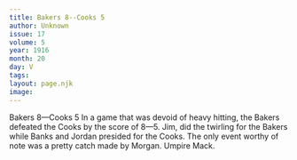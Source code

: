 ```yaml
---
title: Bakers 8--Cooks 5
author: Unknown
issue: 17
volume: 5
year: 1916
month: 20
day: V
tags:
layout: page.njk
image:
---
```

Bakers 8—Cooks 5      In a game that was devoid of heavy hitting, the Bakers defeated the Cooks by the score of 8—5.   Jim, did the twirling for the Bakers while Banks and Jordan presided for the Cooks.   The only event worthy of note was a pretty catch made by Morgan.   Umpire Mack.               


